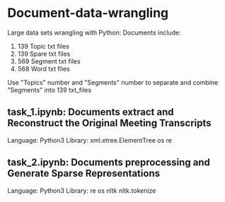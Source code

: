 # Document-data-wrangling

Large data sets wrangling with Python:
Documents include:
1. 139 Topic txt files
2. 139 Spare txt files
3. 569 Segment txt files
4. 568 Word txt files

Use "Topics" number and "Segments" number to separate and combine "Segments" into 139 txt_files

## task_1.ipynb: Documents extract and Reconstruct the Original Meeting Transcripts
Language: Python3
Library: xml.etree.ElementTree 
         os
         re

## task_2.ipynb: Documents preprocessing and Generate Sparse Representations
Language: Python3
Library: re
         os
         nltk
         nltk.tokenize

